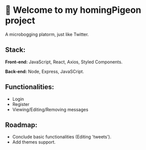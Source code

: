 # 🚀 Welcome to my homingPigeon project

A microbogging platorm, just like Twitter.

## Stack:

**Front-end:** JavaScript, React, Axios, Styled Components.

**Back-end:** Node, Express, JavaSCript.

## Functionalities: 
- Login
- Register
- Viewing/Editing/Removing messages

## Roadmap: 

- Conclude basic functionalities (Editing 'tweets').
- Add themes support.
